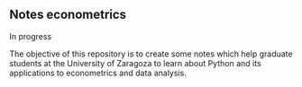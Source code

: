 ## Notes econometrics

In progress

The objective of this repository is to create some notes which help graduate students  at the University of Zaragoza to learn about Python and its applications to econometrics and data analysis.
